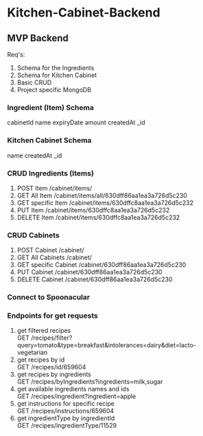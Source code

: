 # Kitchen-Cabinet-Backend

## MVP Backend

Req's:

1. Schema for the Ingredients
2. Schema for Kitchen Cabinet
3. Basic CRUD
4. Project specific MongoDB

### Ingredient (Item) Schema

cabinetId
name
expiryDate
amount
createdAt
\_id

### Kitchen Cabinet Schema

name
createdAt
\_id

### CRUD Ingredients (Items)
1. POST Item
    /cabinet/items/
2. GET All Item
    /cabinet/items/all/630dff86aa1ea3a726d5c230
3. GET specific Item
    /cabinet/items/630dffc8aa1ea3a726d5c232
4. PUT Item
    /cabinet/items/630dffc8aa1ea3a726d5c232
5. DELETE Item
    /cabinet/items/630dffc8aa1ea3a726d5c232

### CRUD Cabinets
1. POST Cabinet
    /cabinet/
2. GET All Cabinets
    /cabinet/
3. GET specific Cabinet
    /cabinet/630dff86aa1ea3a726d5c230
4. PUT Cabinet
    /cabinet/630dff86aa1ea3a726d5c230
5. DELETE Cabinet
    /cabinet/630dff86aa1ea3a726d5c230

### Connect to Spoonacular

### Endpoints for get requests

1. get filtered recipes\
   GET /recipes/filter?query=tomato&type=breakfast&intolerances=dairy&diet=lacto-vegetarian
2. get recipes by id\
   GET /recipes/id/659604
3. get recipes by ingredients\
   GET /recipes/byIngredients?ingredients=milk,sugar
4. get available ingredients names and ids\
   GET /recipes/ingredient?ingredient=apple
5. get instructions for specific recipe\
   GET /recipes/instructions/659604
6. get ingredientType by ingredientId\
   GET /recipes/ingredientType/11529
